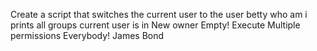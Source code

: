 Create a script that switches the current user to the user betty
who am i
prints all groups current user is in
 New owner
 Empty!
 Execute
Multiple permissions
Everybody!
James Bond
